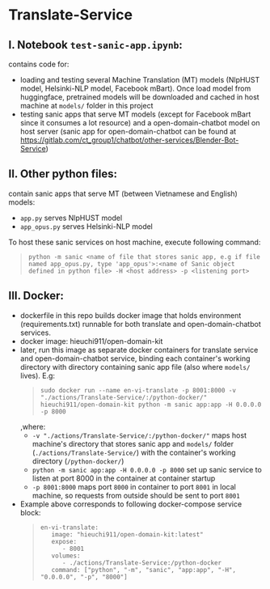 # Translate-Service

## I. Notebook `test-sanic-app.ipynb`:
contains code for:
- loading and testing several Machine Translation (MT) models (NlpHUST model, Helsinki-NLP model, Facebook mBart). Once load model from huggingface, pretrained models will be downloaded and cached in host machine at `models/` folder in this project
- testing sanic apps that serve MT models (except for Facebook mBart since it consumes a lot resource) and a open-domain-chatbot model on host server (sanic app for open-domain-chatbot can be found at https://gitlab.com/ct_group1/chatbot/other-services/Blender-Bot-Service)

## II. Other python files:
contain sanic apps that serve MT (between Vietnamese and English) models:
- `app.py` serves NlpHUST model
- `app_opus.py` serves Helsinki-NLP model

To host these sanic services on host machine, execute following command:
  >```
  > python -m sanic <name of file that stores sanic app, e.g if file named app_opus.py, type 'app_opus'>:<name of Sanic object defined in python file> -H <host address> -p <listening port>
  >```

## III. Docker:
- dockerfile in this repo builds docker image that holds environment (requirements.txt) runnable for both translate and open-domain-chatbot services.
- docker image: hieuchi911/open-domain-kit
- later, run this image as separate docker containers for translate service and open-domain-chatbot service, binding each container's working directory with directory containing sanic app file (also where `models/` lives). E.g:
  >```
  > sudo docker run --name en-vi-translate -p 8001:8000 -v "./actions/Translate-Service/:/python-docker/" hieuchi911/open-domain-kit python -m sanic app:app -H 0.0.0.0 -p 8000
  >```
  ,where:
  - `-v "./actions/Translate-Service/:/python-docker/"` maps host machine's directory that stores sanic app and `models/` folder (`./actions/Translate-Service/`) with the container's working directory (`/python-docker/`)
  - `python -m sanic app:app -H 0.0.0.0 -p 8000` set up sanic service to listen at port 8000 in the container at container startup
  - `-p 8001:8000` maps port `8000` in container to port `8001` in local machine, so requests from outside should be sent to port `8001`
- Example above corresponds to following docker-compose service block:
  >```
  >en-vi-translate:
  >    image: "hieuchi911/open-domain-kit:latest"
  >    expose:
  >       - 8001
  >    volumes:
  >       - ./actions/Translate-Service:/python-docker
  >    command: ["python", "-m", "sanic", "app:app", "-H", "0.0.0.0", "-p", "8000"]
  >```
